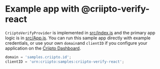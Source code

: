# Example app with @criipto-verify-react

`CriiptoVerifyProvider` is implemented in [src/index.js](src/index.js) and the primary app logic is in [src/App.js](src/App.js).
You can run this sample app directly with example credentials, or use your own `domain`and `clientID` if you configure your application on the [Criipto Dashboard](https://dashboard.criipto.com/).

```jsx
domain = 'samples.criipto.id';
clientID = 'urn:criipto:samples:criipto-verify-react';
```
